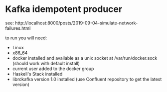 # Kafka idempotent producer

see: http://localhost:8000/posts/2019-09-04-simulate-network-failures.html

to run you will need:

* Linux
* x86_64
* docker installed and available as a unix socket at /var/run/docker.sock (should work with default install)
* current user added to the docker group
* Haskell's Stack installed
* librdkafka version 1.0 installed (use Confluent repository to get the latest version)
